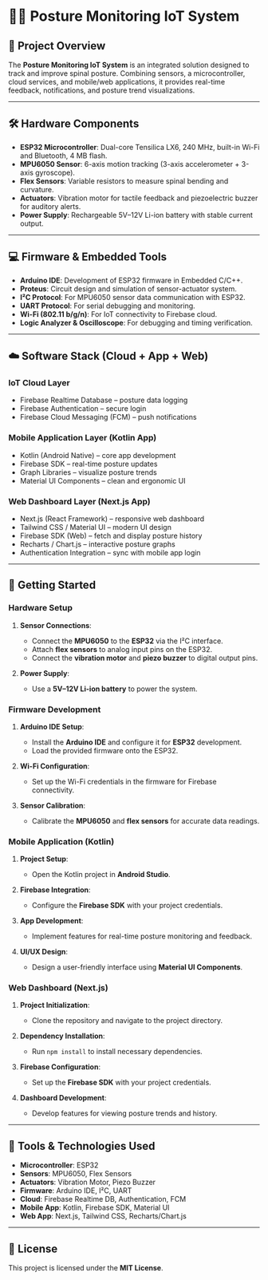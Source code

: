 # 🧍‍♂️ Posture Monitoring IoT System



## 📌 Project Overview

The **Posture Monitoring IoT System** is an integrated solution designed to track and improve spinal posture. Combining sensors, a microcontroller, cloud services, and mobile/web applications, it provides real-time feedback, notifications, and posture trend visualizations.

---

## 🛠️ Hardware Components

- **ESP32 Microcontroller**: Dual-core Tensilica LX6, 240 MHz, built-in Wi-Fi and Bluetooth, 4 MB flash.
- **MPU6050 Sensor**: 6-axis motion tracking (3-axis accelerometer + 3-axis gyroscope).
- **Flex Sensors**: Variable resistors to measure spinal bending and curvature.
- **Actuators**: Vibration motor for tactile feedback and piezoelectric buzzer for auditory alerts.
- **Power Supply**: Rechargeable 5V–12V Li-ion battery with stable current output.

---

## 💻 Firmware & Embedded Tools

- **Arduino IDE**: Development of ESP32 firmware in Embedded C/C++.
- **Proteus**: Circuit design and simulation of sensor-actuator system.
- **I²C Protocol**: For MPU6050 sensor data communication with ESP32.
- **UART Protocol**: For serial debugging and monitoring.
- **Wi-Fi (802.11 b/g/n)**: For IoT connectivity to Firebase cloud.
- **Logic Analyzer & Oscilloscope**: For debugging and timing verification.

---

## ☁️ Software Stack (Cloud + App + Web)

### IoT Cloud Layer

- Firebase Realtime Database – posture data logging
- Firebase Authentication – secure login
- Firebase Cloud Messaging (FCM) – push notifications

### Mobile Application Layer (Kotlin App)

- Kotlin (Android Native) – core app development
- Firebase SDK – real-time posture updates
- Graph Libraries – visualize posture trends
- Material UI Components – clean and ergonomic UI

### Web Dashboard Layer (Next.js App)

- Next.js (React Framework) – responsive web dashboard
- Tailwind CSS / Material UI – modern UI design
- Firebase SDK (Web) – fetch and display posture history
- Recharts / Chart.js – interactive posture graphs
- Authentication Integration – sync with mobile app login

---

## 🚀 Getting Started

### Hardware Setup

1. **Sensor Connections**:
   - Connect the **MPU6050** to the **ESP32** via the I²C interface.
   - Attach **flex sensors** to analog input pins on the ESP32.
   - Connect the **vibration motor** and **piezo buzzer** to digital output pins.

2. **Power Supply**:
   - Use a **5V–12V Li-ion battery** to power the system.

### Firmware Development

1. **Arduino IDE Setup**:
   - Install the **Arduino IDE** and configure it for **ESP32** development.
   - Load the provided firmware onto the ESP32.

2. **Wi-Fi Configuration**:
   - Set up the Wi-Fi credentials in the firmware for Firebase connectivity.

3. **Sensor Calibration**:
   - Calibrate the **MPU6050** and **flex sensors** for accurate data readings.

### Mobile Application (Kotlin)

1. **Project Setup**:
   - Open the Kotlin project in **Android Studio**.

2. **Firebase Integration**:
   - Configure the **Firebase SDK** with your project credentials.

3. **App Development**:
   - Implement features for real-time posture monitoring and feedback.

4. **UI/UX Design**:
   - Design a user-friendly interface using **Material UI Components**.

### Web Dashboard (Next.js)

1. **Project Initialization**:
   - Clone the repository and navigate to the project directory.

2. **Dependency Installation**:
   - Run `npm install` to install necessary dependencies.

3. **Firebase Configuration**:
   - Set up the **Firebase SDK** with your project credentials.

4. **Dashboard Development**:
   - Develop features for viewing posture trends and history.

---

## 🧪 Tools & Technologies Used

- **Microcontroller**: ESP32
- **Sensors**: MPU6050, Flex Sensors
- **Actuators**: Vibration Motor, Piezo Buzzer
- **Firmware**: Arduino IDE, I²C, UART
- **Cloud**: Firebase Realtime DB, Authentication, FCM
- **Mobile App**: Kotlin, Firebase SDK, Material UI
- **Web App**: Next.js, Tailwind CSS, Recharts/Chart.js

---

## 📄 License

This project is licensed under the **MIT License**.
